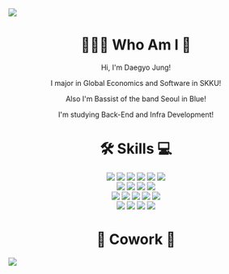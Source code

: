 <img src="https://capsule-render.vercel.app/api?type=waving&color=2699E6&height=250&section=header&text=DaegyoJung&animation=twinkling&fontSize=75&fontColor=FFFFFF"/>

<h1 align = "center">🧑🏻‍💻 Who Am I 🎸</h1>

<p align="center">Hi, I'm Daegyo Jung!</p>
<p align="center">I major in Global Economics and Software in SKKU!</p>
<p align="center">Also I'm Bassist of the band Seoul in Blue!</p>
<p align="center">I'm studying Back-End and Infra Development!</p>


<h1 align = "center">🛠️ Skills 💻</h1>

<div align = "center"> 
  
<img src="https://img.shields.io/badge/C-A8B9CC?style=flat-square&logo=c&logoColor=white"/>
  
<img src="https://img.shields.io/badge/C++-00599C?style=flat-square&logo=cplusplus&logoColor=white"/>

<img src="https://img.shields.io/badge/C++/CLI-00AEF0?style=flat-square"/>

<img src="https://img.shields.io/badge/Java-8A4182?style=flat-square"/>

<img src="https://img.shields.io/badge/Python-3776AB?style=flat-square&logo=python&logoColor=white"/>

<img src="https://img.shields.io/badge/Kotlin-7F52FF?style=flat-square&logo=kotlin&logoColor=white"/>

</div>

<div align = "center"> 
  
<img src="https://img.shields.io/badge/HTML-E34F26?style=flat-square&logo=html5&logoColor=white"/>

<img src="https://img.shields.io/badge/CSS-1572B6?style=flat-square&logo=css3&logoColor=white"/>

<img src="https://img.shields.io/badge/JavaScript-F7DF1E?style=flat-square&logo=javascript&logoColor=white"/>

<img src="https://img.shields.io/badge/Node.js-339933?style=flat-square&logo=nodedotjs&logoColor=white"/>

</div>

<div align = "center">
  
<img src="https://img.shields.io/badge/Spring-6DB33F?style=flat-square&logo=spring&logoColor=white"/>

<img src="https://img.shields.io/badge/SpringBoot-6DB33F?style=flat-square&logo=springboot&logoColor=white"/>

<img src="https://img.shields.io/badge/Postman-FF6C37?style=flat-square&logo=postman&logoColor=white"/>

<img src="https://img.shields.io/badge/Nodemon-76D04B?style=flat-square&logo=nodemon&logoColor=white"/>

<img src="https://img.shields.io/badge/MySQL-4479A1?style=flat-square&logo=mysql&logoColor=white"/>

</div>

<div align = "center">
<img src="https://img.shields.io/badge/Android-34A853?style=flat-square&logo=android&logoColor=white"/>

<img src="https://img.shields.io/badge/AndroidStudio-3DDC84?style=flat-square&logo=androidstudio&logoColor=white"/>

<img src="https://img.shields.io/badge/JetpackCompose-4285F4?style=flat-square&logo=jetpackcompose&logoColor=white"/>

<img src="https://img.shields.io/badge/.NetFramework-512BD4?style=flat-square&logo=dotnet&logoColor=white"/>

</div>

<h1 align = "center">🔗 Cowork 🤝</h1>





<img src="https://capsule-render.vercel.app/api?type=waving&color=2699E6&height=150&section=footer" />

